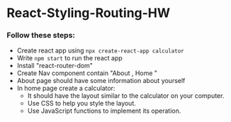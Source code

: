 # React-Styling-Routing-HW

### Follow these steps:
* Create react app using `npx create-react-app calculator`
* Write `npm start` to run the react app
* Install "react-router-dom"
* Create Nav component contain "About , Home "
* About page should have some information about yourself
* In home page create a calculator:
     - It should have the layout similar to the calculator on your computer.
     - Use CSS to help you style the layout.
     - Use JavaScript functions to implement its operation.

